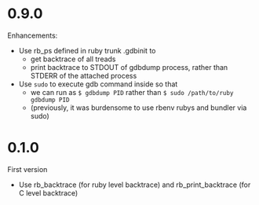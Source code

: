 # 0.9.0

Enhancements:

* Use rb_ps defined in ruby trunk .gdbinit to
  * get backtrace of all treads
  * print backtrace to STDOUT of gdbdump process, rather than STDERR of the attached process
* Use `sudo` to execute gdb command inside so that
  * we can run as `$ gdbdump PID` rather than `$ sudo /path/to/ruby gdbdump PID`
  * (previously, it was burdensome to use rbenv rubys and bundler via sudo)

# 0.1.0

First version

* Use rb_backtrace (for ruby level backtrace) and rb_print_backtrace (for C level backtrace)
